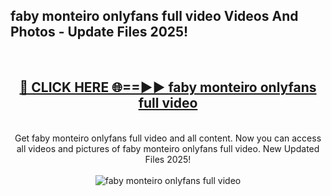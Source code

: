 <h2>faby monteiro onlyfans full video Videos And Photos - Update Files 2025!</h2>
<br>
<div align="center">
<h2><a href="https://linkcuts.com/hfmhzwbr" rel="nofollow">🔴 CLICK HERE 🌐==►► faby monteiro onlyfans full video</a></h2>
<br>
Get faby monteiro onlyfans full video and all content. Now you can access all videos and pictures of faby monteiro onlyfans full video. New Updated Files 2025!
<br>
<br>
<a href="https://linkcuts.com/hfmhzwbr" rel="nofollow" data-target="animated-image.originalLink"><img src="https://i.ibb.co.com/WyWwxjT/player-gif2.gif" alt="faby monteiro onlyfans full video" style="max-width: 100%; display: inline-block;" data-target="animated-image.originalImage"></a>
</div>
<br>